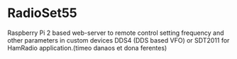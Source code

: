 # RadioSet55
Raspberry Pi 2 based web-server to remote control setting frequency and other parameters in custom devices DDS4 (DDS based VFO) or SDT2011 for HamRadio application.(timeo danaos et dona ferentes)
